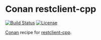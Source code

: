 # Conan restclient-cpp

[![Build Status](https://travis-ci.com/offa/conan-restclient-cpp.svg?branch=master)](https://travis-ci.com/offa/conan-restclient-cpp)
[![License](https://img.shields.io/badge/license-MIT-yellow.svg)](LICENSE)

[Conan](https://conan.io/) recipe for [restclient-cpp](https://github.com/mrtazz/restclient-cpp).
